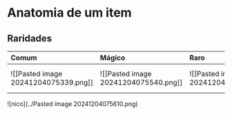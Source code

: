 # **Anatomia de um item**
##  Raridades
| Comum | Mágico | Raro | Único |
|:---|:---|:---|:---|
| ![[Pasted image 20241204075339.png]] | ![[Pasted image 20241204075540.png]] | ![[Pasted image 20241204075559.png]] | ![Único](img/Pasted image 20241204075610.png) |

![nico](../Pasted image 20241204075610.png)
